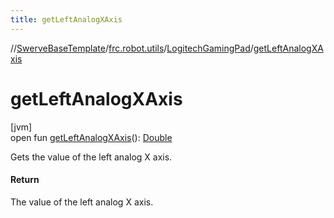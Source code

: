 ```yaml
---
title: getLeftAnalogXAxis
---
```

//[SwerveBaseTemplate](../../../index.html)/[frc.robot.utils](../index.html)/[LogitechGamingPad](index.html)/[getLeftAnalogXAxis](get-left-analog-x-axis.html)



# getLeftAnalogXAxis



[jvm]\
open fun [getLeftAnalogXAxis](get-left-analog-x-axis.html)(): [Double](https://kotlinlang.org/api/latest/jvm/stdlib/kotlin/-double/index.html)



Gets the value of the left analog X axis.



#### Return



The value of the left analog X axis.




